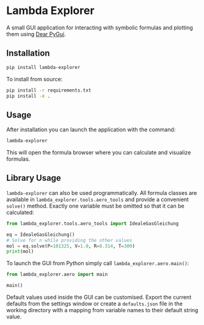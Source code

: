 # Lambda Explorer

A small GUI application for interacting with symbolic formulas and plotting them using [Dear PyGui](https://github.com/hoffstadt/dearpygui).

## Installation

```bash
pip install lambda-explorer
```

To install from source:

```bash
pip install -r requirements.txt
pip install -e .
```

## Usage

After installation you can launch the application with the command:

```bash
lambda-explorer
```

This will open the formula browser where you can calculate and visualize formulas.

## Library Usage

`lambda-explorer` can also be used programmatically. All formula classes are
available in `lambda_explorer.tools.aero_tools` and provide a convenient
`solve()` method. Exactly one variable must be omitted so that it can be
calculated:

```python
from lambda_explorer.tools.aero_tools import IdealeGasGleichung

eq = IdealeGasGleichung()
# Solve for n while providing the other values
mol = eq.solve(P=101325, V=1.0, R=8.314, T=300)
print(mol)
```

To launch the GUI from Python simply call `lambda_explorer.aero.main()`:

```python
from lambda_explorer.aero import main

main()
```

Default values used inside the GUI can be customised. Export the current
defaults from the settings window or create a `defaults.json` file in the
working directory with a mapping from variable names to their default string
value.
